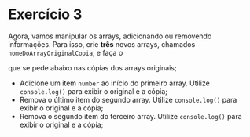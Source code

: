 # Exercício 3

Agora, vamos manipular os arrays, adicionando ou removendo informações. 
Para isso, crie **três** novos arrays, 
chamados `nomeDoArrayOriginalCopia`, e faça o

 que se pede abaixo nas cópias dos arrays originais;

- Adicione um item `number` ao início do primeiro array. Utilize `console.log()` para exibir o original e a cópia;
- Remova o último item do segundo array. Utilize `console.log()` para exibir o original e a cópia;
- Remova o segundo item do terceiro array. Utilize `console.log()` para exibir o original e a cópia;

